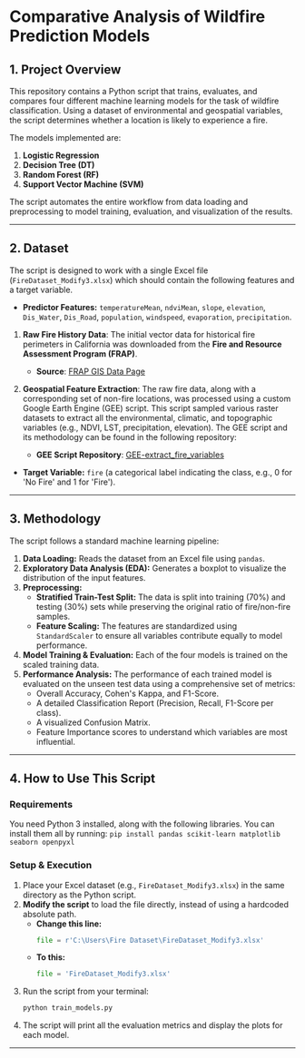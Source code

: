 # Comparative Analysis of Wildfire Prediction Models

## 1. Project Overview

This repository contains a Python script that trains, evaluates, and compares four different machine learning models for the task of wildfire classification. Using a dataset of environmental and geospatial variables, the script determines whether a location is likely to experience a fire.

The models implemented are:
1.  **Logistic Regression**
2.  **Decision Tree (DT)**
3.  **Random Forest (RF)**
4.  **Support Vector Machine (SVM)**

The script automates the entire workflow from data loading and preprocessing to model training, evaluation, and visualization of the results.

---

## 2. Dataset

The script is designed to work with a single Excel file (`FireDataset_Modify3.xlsx`) which should contain the following features and a target variable. 

* **Predictor Features:** `temperatureMean`, `ndviMean`, `slope`, `elevation`, `Dis_Water`, `Dis_Road`, `population`, `windspeed`, `evaporation`, `precipitation`.
1.  **Raw Fire History Data**: The initial vector data for historical fire perimeters in California was downloaded from the **Fire and Resource Assessment Program (FRAP)**.
    * **Source**: [FRAP GIS Data Page](https://frap.fire.ca.gov/mapping/gis-data/)

2.  **Geospatial Feature Extraction**: The raw fire data, along with a corresponding set of non-fire locations, was processed using a custom Google Earth Engine (GEE) script. This script sampled various raster datasets to extract all the environmental, climatic, and topographic variables (e.g., NDVI, LST, precipitation, elevation). The GEE script and its methodology can be found in the following repository:
    * **GEE Script Repository**: [GEE-extract_fire_variables](https://github.com/msmahagamage/GEE-extract_fire_variables.git)

* **Target Variable:** `fire` (a categorical label indicating the class, e.g., 0 for 'No Fire' and 1 for 'Fire').

---

## 3. Methodology

The script follows a standard machine learning pipeline:

1.  **Data Loading:** Reads the dataset from an Excel file using `pandas`.
2.  **Exploratory Data Analysis (EDA):** Generates a boxplot to visualize the distribution of the input features.
3.  **Preprocessing:**
    * **Stratified Train-Test Split:** The data is split into training (70%) and testing (30%) sets while preserving the original ratio of fire/non-fire samples.
    * **Feature Scaling:** The features are standardized using `StandardScaler` to ensure all variables contribute equally to model performance.
4.  **Model Training & Evaluation:** Each of the four models is trained on the scaled training data.
5.  **Performance Analysis:** The performance of each trained model is evaluated on the unseen test data using a comprehensive set of metrics:
    * Overall Accuracy, Cohen's Kappa, and F1-Score.
    * A detailed Classification Report (Precision, Recall, F1-Score per class).
    * A visualized Confusion Matrix.
    * Feature Importance scores to understand which variables are most influential.

---

## 4. How to Use This Script

### Requirements
You need Python 3 installed, along with the following libraries. You can install them all by running:
`pip install pandas scikit-learn matplotlib seaborn openpyxl`

### Setup & Execution
1.  Place your Excel dataset (e.g., `FireDataset_Modify3.xlsx`) in the same directory as the Python script.
2.  **Modify the script** to load the file directly, instead of using a hardcoded absolute path.
    * **Change this line:**
        ```python
        file = r'C:\Users\Fire Dataset\FireDataset_Modify3.xlsx'
        ```
    * **To this:**
        ```python
        file = 'FireDataset_Modify3.xlsx'
        ```
3.  Run the script from your terminal:
    ```bash
    python train_models.py
    ```
4.  The script will print all the evaluation metrics and display the plots for each model.

---
